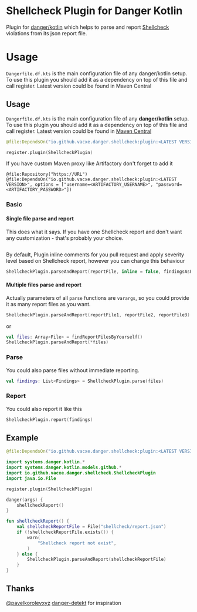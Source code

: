 # Shellcheck Plugin for Danger Kotlin

Plugin for [danger/kotlin](https://github.com/danger/kotlin) which helps to parse and report [Shellcheck](https://www.shellcheck.net/) violations from its json report file.

# Usage

`Dangerfile.df.kts` is the main configuration file of any danger/kotlin setup. To use this plugin you should add it as a dependency on top of this file and call register. Latest version could be found in Maven Central


## Usage

`Dangerfile.df.kts` is the main configuration file of any **danger/kotlin** setup. To use this plugin you should add it as a dependency on top of this file and call register.
Latest version could be found in [Maven Central](https://search.maven.org/artifact/io.github.vacxe.danger.shellcheck/plugin)
```kotlin
@file:DependsOn("io.github.vacxe.danger.shellcheck:plugin:<LATEST VERSION>")

register.plugin(ShellcheckPlugin)
```

If you have custom Maven proxy like Artifactory don't forget to add it

```
@file:Repository("https://URL")
@file:DependsOn("io.github.vacxe.danger.shellcheck:plugin:<LATEST VERSION>", options = ["username=<ARTIFACTORY_USERNAME>", "password=<ARTIFACTORY_PASSWORD>"])
```

### Basic

#### Single file parse and report

This does what it says. If you have one Shellcheck report and don't want any customization - that's probably your choice.

```kotlin

```

By default, Plugin inline comments for you pull request and apply severity level based on Shellcheck report, however you can change this behaviour

```kotlin
ShellcheckPlugin.parseAndReport(reportFile, inline = false, findingsAsFails = true)
```

#### Multiple files parse and report

Actually parameters of all `parse` functions are `varargs`, so you could provide it as many report files as you want.

```kotlin
ShellcheckPlugin.parseAndReport(reportFile1, reportFile2, reportFile3)
```

or

```kotlin
val files: Array<File> = findReportFilesByYourself()
ShellcheckPlugin.parseAndReport(*files)
```

### Parse

You could also parse files without immediate reporting.

```kotlin
val findings: List<Findings> = ShellcheckPlugin.parse(files)
```

### Report

You could also report it like this

```kotlin
ShellcheckPlugin.report(findings)
```

## Example

```kotlin
@file:DependsOn("io.github.vacxe.danger.shellcheck:plugin:<LATEST VERSION>")

import systems.danger.kotlin.*
import systems.danger.kotlin.models.github.*
import io.github.vacxe.danger.shellcheck.ShellcheckPlugin
import java.io.File

register.plugin(ShellcheckPlugin)

danger(args) {
    shellcheckReport()
}

fun shellcheckReport() {
    val shellcheckReportFile = File("shellcheck/report.json")
    if (!shellcheckReportFile.exists()) {
        warn(
            "Shellcheck report not exist",
        )
    } else {
        ShellcheckPlugin.parseAndReport(shellcheckReportFile)
    }
}
```

## Thanks
[@pavelkorolevxyz](https://github.com/pavelkorolevxyz) [danger-detekt](https://github.com/pavelkorolevxyz/danger-detekt-kotlin) for inspiration
